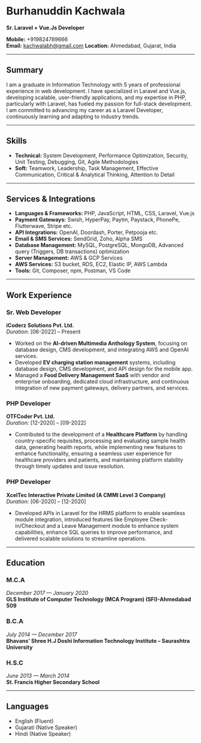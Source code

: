 # Burhanuddin Kachwala
**Sr. Laravel + Vue.Js Developer**

**Mobile:** +919824789666  
**Email:** [kachwalabh@gmail.com](mailto:kachwalabh@gmail.com)
**Location:** Ahmedabad, Gujarat, India 

---

## **Summary**

I am a graduate in Information Technology with 5 years of professional experience in web development. I have specialized in Laravel and Vue.js, developing scalable, user-friendly applications, and my expertise in PHP, particularly with Laravel, has fueled my passion for full-stack development. I am committed to advancing my career as a Laravel Developer, continuously learning and adapting to industry trends.

---

## **Skills**
- **Technical:** System Development, Performance Optimization, Security, Unit Testing, Debugging, Git, Agile Methodologies  
- **Soft:** Teamwork, Leadership, Task Management, Effective Communication, Critical & Analytical Thinking, Attention to Detail 

---

## **Services & Integrations**

- **Languages & Frameworks:** PHP, JavaScript, HTML, CSS, Laravel, Vue.js
- **Payment Gateways:** Swish, HyperPay, Paytm, Paystack, PhonePe, Flutterwave, Stripe etc.
- **API Integrations:** OpenAI, Doordash, Porter, Petpooja etc.
- **Email & SMS Services:** SendGrid, Zoho, Alpha SMS
- **Database Management:** MySQL, PostgreSQL, MongoDB, Advanced query (Triggers, DB transactions) optimization
- **Server Management:** AWS & GCP Services
- **AWS Services:** S3 bucket, RDS, EC2, Elastic IP, AWS Lambda
- **Tools:** Git, Composer, npm, Postman, VS Code

---

## **Work Experience**

### **Sr. Web Developer**  
**iCoderz Solutions Pvt. Ltd.**  
*Duration:* [06-2022] – Present

- Worked on the **AI-driven Multimedia Anthology System**, focusing on database design, CMS development, and integrating AWS and OpenAI services.
- Developed **EV charging station management** systems, including database design, CMS development, and API design for the mobile app.
- Managed a **Food Delivery Management SaaS** with vendor and enterprise onboarding, dedicated cloud infrastructure, and continuous integration of new payment gateways, delivery partners, and services.

### **PHP Developer**  
**OTFCoder Pvt. Ltd.**  
*Duration:* [12-2020] – [09-2022]

- Contributed to the development of a **Healthcare Platform** by handling country-specific requisites, processing and evaluating sample health data, generating health reports, while implementing new features to enhance functionality, ensuring a seamless user experience for healthcare providers and patients, and maintaining platform stability through timely updates and issue resolution.


### **PHP Developer**  
**XcelTec Interactive Private Limited (A CMMI Level 3 Company)**  
*Duration:* [06-2020] – [12-2020]

- Developed APIs in Laravel for the HRMS platform to enable seamless module integration, introduced features like Employee Check-in/Checkout and a Leave Management module to enhance system capabilities, enhance SQL queries to improve performance, and delivered scalable solutions to streamline operations.

---

## **Education**
### M.C.A  
*December 2017 — January 2020*  
**GLS Institute of Computer Technology (MCA Program) (SFI)-Ahmedabad 509**

### B.C.A  
*July 2014 — December 2017*  
**Bhavans' Shree H.J Doshi Information Technology Institute – Saurashtra University**  
 
### H.S.C  
*June 2013 — March 2014*  
**St. Francis Higher Secondary School**  

---

## **Languages**

- English (Fluent)
- Gujarati (Native Speaker)
- Hindi (Native Speaker)
